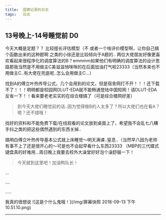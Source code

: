 ```yaml
---
title:	国赛记录的日志
tags:	日志
---
```


## 13号晚上-14号睡觉前 D0

今天大概是定题？？
比较擅长评估模型（不 或者一个啥评价模型啊，让你自己搞个函数出来的这种题啊 之类的小徐还是比较倾向于A题的..
两位大佬朋友好像更喜欢看起来很程序化的调度算法的B？emmmm如果他们有明确的调度算法的设计思路那我当然是不用做主C美滋滋悄咪咪的在后面加油打气啦23333（当然本来也不用做主C..有大佬在兜底呢..怎么会用做主C...）

找到A的傅立叶热传导公式，几个会用到的论文，但是宿舍网打不开！！！还下载不了！！！明明都是校园网DLUT-EDA就不能畅通登陆中国知网！请DLUT-EDA反省一下！！看来要老老实实的在综合楼搞了（可是综合楼网好差）

> 到今天大佬们睡觉前的话..因为觉得做B的人太多了？所以大佬们也在看A？嗯？还不错哦！

找好的资料和不能免费下载/在线观看的论文放到桌面上了，希望我不会乱七八糟手抖之类的把这些偶然遇到的东西关掉..

搞明白傅立叶热传导基本公式就上床睡觉～明天满课..窒息..（当然早八因为老师有事不上了还是很开心的～可是也不会起早看什么东西23333 （MBP的三代蝶式键盘真的好难用...周日晚上我要去校外大澡堂好好泡个澡舒服一下！

> 今天就到这里吧！加油鸭队长！

...

....

.....

我真的很想说 ![这是个什么鬼哦！](/img/屏幕快照 2018-09-13 下午10.51.10.png)


---
